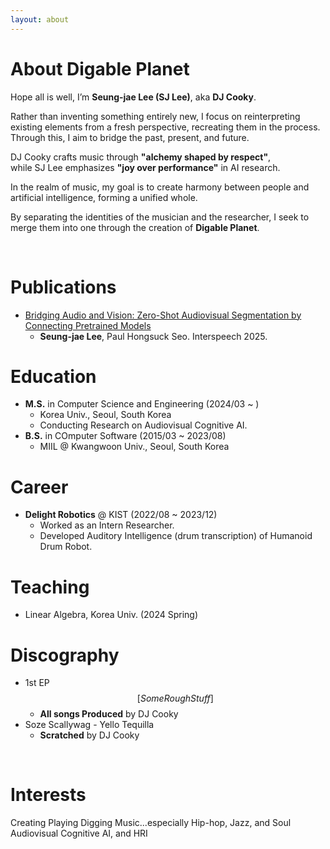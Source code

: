 ```yaml
---
layout: about 
---
```


# About Digable Planet
Hope all is well, I’m **Seung-jae Lee (SJ Lee)**, aka **DJ Cooky**.

Rather than inventing something entirely new, I focus on reinterpreting existing elements from a fresh perspective, recreating them in the process.  
Through this, I aim to bridge the past, present, and future.

DJ Cooky crafts music through **"alchemy shaped by respect"**,  
while SJ Lee emphasizes **"joy over performance"** in AI research.

In the realm of music, my goal is to create harmony between people and artificial intelligence, forming a unified whole.

By separating the identities of the musician and the researcher, I seek to merge them into one through the creation of **Digable Planet**.

<br/>

# Publications
* [Bridging Audio and Vision: Zero-Shot Audiovisual Segmentation by Connecting Pretrained Models](https://arxiv.org/pdf/2506.06537)
  * **Seung-jae Lee**, Paul Hongsuck Seo. Interspeech 2025.

# Education
* **M.S.** in Computer Science and Engineering (2024/03 ~ )
  * Korea Univ., Seoul, South Korea
  * Conducting Research on Audiovisual Cognitive AI.
* **B.S.** in COmputer Software (2015/03 ~ 2023/08)
  * MIIL @ Kwangwoon Univ., Seoul, South Korea

# Career
* **Delight Robotics** @ KIST (2022/08 ~ 2023/12)
  * Worked as an Intern Researcher.
  * Developed Auditory Intelligence (drum transcription) of Humanoid Drum Robot.

# Teaching
* Linear Algebra, Korea Univ. (2024 Spring)

# Discography
* 1st EP $$[Some Rough Stuff]$$
  * **All songs Produced** by DJ Cooky
* Soze Scallywag - Yello Tequilla
  * **Scratched** by DJ Cooky



<br/>

# Interests
Creating Playing Digging Music...especially Hip-hop, Jazz, and Soul  
Audiovisual Cognitive AI, and HRI
